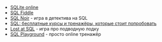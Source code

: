 - [SQLite online](https://sqliteonline.com/)
- [SQL Fiddle](https://sqlfiddle.com/postgresql/online-compiler?sqlFiddleLegacyID=17-145c2-1)
- [SQL Noir](https://www.sqlnoir.com/) - игра в детектива на SQL
- [SQL: бесплатные курсы и тренажёры, которые стоит попробовать](https://habr.com/ru/companies/yandex_praktikum/articles/904104/)
- [Lost at SQL](https://lost-at-sql.therobinlord.com/) - игра про подводную лодку
- [SQL Playground](https://sql-playground.wizardzines.com/) - просто online тренажёр